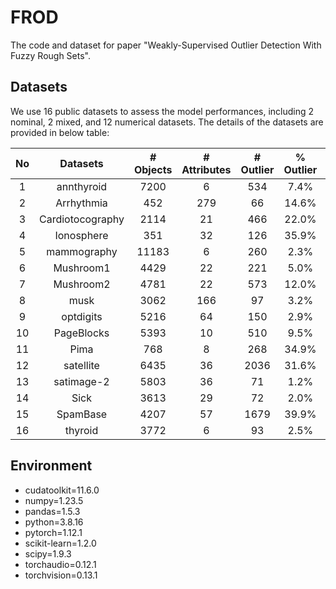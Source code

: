 # FROD
The code and dataset for paper "Weakly-Supervised Outlier Detection With Fuzzy Rough Sets".

## Datasets
We use 16 public datasets to assess the model performances, including 2 nominal, 2 mixed, and 12 numerical datasets. The details of the datasets are provided in below table: 

| No |     Datasets     | # Objects | # Attributes | # Outlier | % Outlier |   Category   |  Data Type  |
|:--:|:----------------:|:---------:|:------------:|:---------:|:---------:|:------------:|:-----------:|
|  1 |    annthyroid    |    7200   |       6      |    534    |    7.4%   |  Healthcare  |  Numerical  |
|  2 |    Arrhythmia    |    452    |      279     |     66    |   14.6%   |    Medical   |    Mixed    |
|  3 | Cardiotocography |    2114   |      21      |    466    |   22.0%   |  Healthcare  |  Numerical  |
|  4 |    Ionosphere    |    351    |      32      |    126    |   35.9%   |  Oryctognosy |  Numerical  |
|  5 |    mammography   |   11183   |       6      |    260    |    2.3%   |  Healthcare  |  Numerical  |
|  6 |     Mushroom1    |    4429   |      22      |    221    |    5.0%   |    Botany    | Categorical |
|  7 |     Mushroom2    |    4781   |      22      |    573    |   12.0%   |    Botany    | Categorical |
|  8 |       musk       |    3062   |      166     |     97    |    3.2%   |   Chemistry  |  Numerical  |
|  9 |     optdigits    |    5216   |      64      |    150    |    2.9%   |     Image    |  Numerical  |
| 10 |    PageBlocks    |    5393   |      10      |    510    |    9.5%   |   Document   |  Numerical  |
| 11 |       Pima       |    768    |       8      |    268    |   34.9%   |  Healthcare  |  Numerical  |
| 12 |     satellite    |    6435   |      36      |    2036   |   31.6%   | Astronautics |  Numerical  |
| 13 |    satimage-2    |    5803   |      36      |     71    |    1.2%   | Astronautics |  Numerical  |
| 14 |       Sick       |    3613   |      29      |     72    |    2.0%   |    Medical   |    Mixed    |
| 15 |     SpamBase     |    4207   |      57      |    1679   |   39.9%   |   Document   |  Numerical  |
| 16 |      thyroid     |    3772   |       6      |     93    |    2.5%   |  Healthcare  |  Numerical  |

## Environment
* cudatoolkit=11.6.0
* numpy=1.23.5
* pandas=1.5.3
* python=3.8.16
* pytorch=1.12.1
* scikit-learn=1.2.0
* scipy=1.9.3
* torchaudio=0.12.1
* torchvision=0.13.1

